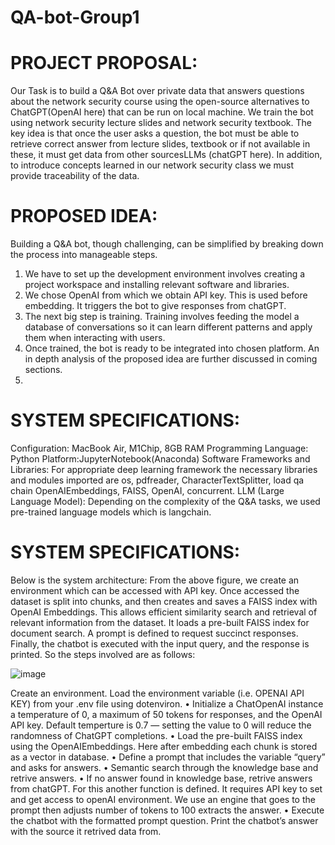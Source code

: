 # QA-bot-Group1

# PROJECT PROPOSAL:
Our Task is to build a Q&A Bot over private data that answers questions about the network
security course using the open-source alternatives to ChatGPT(OpenAI here) that can be run
on local machine.
We train the bot using network security lecture slides and network security textbook. The
key idea is that once the user asks a question, the bot must be able to retrieve correct answer
from lecture slides, textbook or if not available in these, it must get data from other sourcesLLMs (chatGPT here). In addition, to introduce concepts learned in our network security class
we must provide traceability of the data.

# PROPOSED IDEA:
Building a Q&A bot, though challenging, can be simplified by breaking down the process into
manageable steps.
1. We have to set up the development environment involves creating a project workspace and installing relevant software and libraries.
2. We chose OpenAI from which we obtain API key. This is used before embedding. It triggers the bot to give responses from chatGPT.
3. The next big step is training. Training involves feeding the model a database of conversations so it can learn different patterns and apply them when interacting with users.
4. Once trained, the bot is ready to be integrated into chosen platform. An in depth analysis of the proposed idea are further discussed in coming sections.
5. 
# SYSTEM SPECIFICATIONS:
Configuration: MacBook Air, M1Chip, 8GB RAM
Programming Language: Python
Platform:JupyterNotebook(Anaconda)
Software Frameworks and Libraries: For appropriate deep learning framework the necessary libraries and modules imported are os, pdfreader, CharacterTextSplitter, load qa chain
OpenAIEmbeddings, FAISS, OpenAI, concurrent.
LLM (Large Language Model): Depending on the complexity of the Q&A tasks, we used
pre-trained language models which is langchain.

# SYSTEM SPECIFICATIONS:
Below is the system architecture:
From the above figure, we create an environment which can be accessed with API key. Once
accessed the dataset is split into chunks, and then creates and saves a FAISS index with OpenAI Embeddings. This allows efficient similarity search and retrieval of relevant information
from the dataset. It loads a pre-built FAISS index for document search. A prompt is defined
to request succinct responses. Finally, the chatbot is executed with the input query, and the
response is printed. So the steps involved are as follows:

![image](https://github.com/NavyaKamireddy/QA-bot-Group1/assets/146391951/15547197-2ed3-464c-9d85-0398a89e0ebd)

Create an environment. Load the environment variable (i.e. OPENAI API KEY) from
your .env file using dotenviron.
• Initialize a ChatOpenAI instance a temperature of 0, a maximum of 50 tokens for responses, and the OpenAI API key. Default temperture is 0.7 — setting the value to 0
will reduce the randomness of ChatGPT completions.
• Load the pre-built FAISS index using the OpenAIEmbeddings. Here after embedding
each chunk is stored as a vector in database.
• Define a prompt that includes the variable “query” and asks for answers.
• Semantic search through the knowledge base and retrive answers.
• If no answer found in knowledge base, retrive answers from chatGPT. For this another
function is defined. It requires API key to set and get access to openAI environment. We
use an engine that goes to the prompt then adjusts number of tokens to 100 extracts the
answer.
• Execute the chatbot with the formatted prompt question. Print the chatbot’s answer
with the source it retrived data from.




